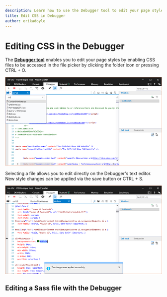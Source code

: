 ```yaml
---
description: Learn how to use the Debugger tool to edit your page styles by enabling CSS files to be accessed in the file picker.
title: Edit CSS in Debugger
author: erikadoyle
---
```


# Editing CSS in the Debugger

The [**Debugger tool**](../) enables you to edit your page styles by enabling CSS files to be accessed in the file picker by clicking the folder icon or pressing CTRL + O.

![Editing CSS files with Edge Debugger](./../media/edge_debugger_css.png)

Selecting a file allows you to edit directly on the Debugger's text editor. New style changes can be applied via the save button or CTRL + S. 

 ![Saving edited CSS files with Edge Debugger](./../media/edge_debugger_css_save.png)

## Editing a Sass file with the Debugger



